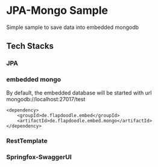 # JPA-Mongo Sample
Simple sample to save data into embedded mongodb

## Tech Stacks
### JPA
### embedded mongo
By default, the embedded database will be started with url mongodb://localhost:27017/test

```
<dependency>
	<groupId>de.flapdoodle.embed</groupId>
	<artifactId>de.flapdoodle.embed.mongo</artifactId>
</dependency>
```
### RestTemplate
### Springfox-SwaggerUI